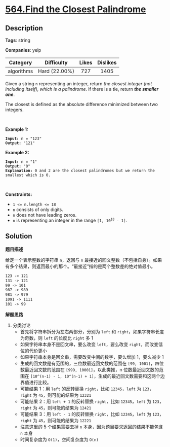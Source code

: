 # [564.Find the Closest Palindrome](https://leetcode.com/problems/find-the-closest-palindrome/description/)

## Description

**Tags**: string

**Companies**: yelp

|  Category  |  Difficulty   | Likes | Dislikes |
| :--------: | :-----------: | :---: | :------: |
| algorithms | Hard (22.00%) |  727  |   1405   |

<p>Given a string <code>n</code> representing an integer, return <em>the closest integer (not including itself), which is a palindrome</em>. If there is a tie, return <em><strong>the smaller one</strong></em>.</p>
<p>The closest is defined as the absolute difference minimized between two integers.</p>
<p>&nbsp;</p>
<p><strong class="example">Example 1:</strong></p>
<pre><code><strong>Input:</strong> n = &quot;123&quot;
<strong>Output:</strong> &quot;121&quot;</code></pre>
<p><strong class="example">Example 2:</strong></p>
<pre><code><strong>Input:</strong> n = &quot;1&quot;
<strong>Output:</strong> &quot;0&quot;
<strong>Explanation:</strong> 0 and 2 are the closest palindromes but we return the smallest which is 0.</code></pre>
<p>&nbsp;</p>
<p><strong>Constraints:</strong></p>
<ul>
  <li><code>1 &lt;= n.length &lt;= 18</code></li>
  <li><code>n</code> consists of only digits.</li>
  <li><code>n</code> does not have leading zeros.</li>
  <li><code>n</code> is representing an integer in the range <code>[1, 10<sup>18</sup> - 1]</code>.</li>
</ul>

## Solution

**题目描述**

给定一个表示整数的字符串 `n`，返回与 `n` 最接近的回文整数（不包括自身）。如果有多个结果，则返回最小的那个。“最接近”指的是两个整数差的绝对值最小。

```txt
123 -> 121
131 -> 121
99 -> 101
987 -> 989
981 -> 979
1091 -> 1111
101 -> 99
```

**解题思路**

1. 分类讨论
   - 首先将字符串拆分为左右两部分，分别为 `left` 和 `right`，如果字符串长度为奇数，则 `left` 的长度比 `right` 多 1
   - 如果字符串本身不是回文串，要么改变 `left`，要么改变 `right`，而改变低位的代价更小
   - 如果字符串本身是回文串，需要改变中间的数字，要么增加 1，要么减少 1
   - 生成的回文数是有范围的，三位数最近回文数的范围在 `[99, 1001]`，四位数最近回文数的范围在 `[999, 10001]`，以此类推，n 位数最近回文数的范围在 `[10^(n-1) - 1, 10^(n-1) + 1]`，生成的最近回文数需要和这两个边界值进行比较。
   - 可能结果 1：用 `left` 的反转替换 `right`，比如 `12345`，`left` 为 `123`，`right` 为 `45`，则可能的结果为 `12321`
   - 可能结果 2：用 `left + 1` 的反转替换 `right`，比如 `12345`，`left` 为 `123`，`right` 为 `45`，则可能的结果为 `12421`
   - 可能结果 3：用 `left - 1` 的反转替换 `right`，比如 `12345`，`left` 为 `123`，`right` 为 `45`，则可能的结果为 `12221`
   - 注意这里的 5 个结果需要去掉 `n` 本身，因为题目要求返回的结果不能包含 `n` 本身
   - 时间复杂度为 `O(1)`，空间复杂度为 `O(n)`
